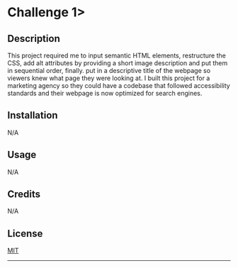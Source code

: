 # Challenge 1>

## Description

This project required me to input semantic HTML elements, restructure the CSS, add alt attributes by providing a short image description and put them in sequential order, finally. put in a descriptive title of the webpage so viewers knew what page they were looking at. I built this project for a marketing agency so they could have a codebase that followed accessibility standards and their webpage is now optimized for search engines. 

## Installation

N/A

## Usage

N/A

## Credits

N/A

## License

[MIT](https://choosealicense.com/licenses/mit/)

---
